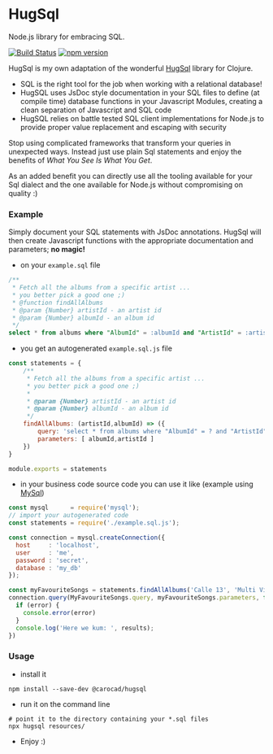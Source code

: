 # HugSql

Node.js library for embracing SQL.

[![Build Status](https://travis-ci.com/carocad/hugsql.svg?branch=master)](https://travis-ci.com/carocad/hugsql)
[![npm version](https://badge.fury.io/js/%40carocad%2Fhugsql.svg)](https://badge.fury.io/js/%40carocad%2Fhugsql)

HugSql is my own adaptation of the wonderful [HugSql](https://github.com/layerware/hugsql)
library for Clojure.

- SQL is the right tool for the job when working with a relational database!
- HugSQL uses JsDoc style documentation in your SQL files to
  define (at compile time) database functions in your Javascript Modules,
  creating a clean separation of Javascript and SQL code
- HugSQL relies on battle tested SQL client implementations for Node.js
  to provide proper value replacement and escaping with security
  
Stop using complicated frameworks that transform your queries in unexpected ways. Instead
just use plain Sql statements and enjoy the benefits of *What You See Is What You Get*.

As an added benefit you can directly use all the tooling available for your Sql dialect
and the one available for Node.js without compromising on quality :) 

### Example

Simply document your SQL statements with JsDoc annotations. HugSql will then create
Javascript functions with the appropriate documentation and parameters; **no magic!**

- on your `example.sql` file
```SQL
/**
 * Fetch all the albums from a specific artist ...
 * you better pick a good one ;)
 * @function findAllAlbums
 * @param {Number} artistId - an artist id
 * @param {Number} albumId - an album id
 */
select * from albums where "AlbumId" = :albumId and "ArtistId" = :artistId;
```

- you get an autogenerated `example.sql.js` file
```js
const statements = {
    /**
     * Fetch all the albums from a specific artist ...
     * you better pick a good one ;)
     * 
     * @param {Number} artistId - an artist id
     * @param {Number} albumId - an album id
     */
    findAllAlbums: (artistId,albumId) => ({
        query: 'select * from albums where "AlbumId" = ? and "ArtistId" = ?;',
        parameters: [ albumId,artistId ]
    })
}

module.exports = statements
```
- in your business code source code you can use it like (example using [MySql](https://github.com/mysqljs/mysql))
```js
const mysql      = require('mysql');
// import your autogenerated code
const statements = require('./example.sql.js');

const connection = mysql.createConnection({
  host     : 'localhost',
  user     : 'me',
  password : 'secret',
  database : 'my_db'
});

const myFavouriteSongs = statements.findAllAlbums('Calle 13', 'Multi Viral');
connection.query(MyFavouriteSongs.query, myFavouriteSongs.parameters, function (error, results, fields) {
  if (error) {
    console.error(error)
  }
  console.log('Here we kum: ', results);
})
```

### Usage

- install it
```Shell
npm install --save-dev @carocad/hugsql
```
- run it on the command line
```Shell
# point it to the directory containing your *.sql files
npx hugsql resources/
```
- Enjoy :)

